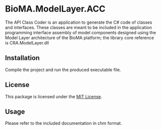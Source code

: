 # BioMA.ModelLayer.ACC
The API Class Coder is an application to generate the C# code of classes and interfaces. These classes are meant to be included in the application programming interface assembly of model components designed using the Model Layer architecture of the BioMA platform; the library core reference is CRA.ModelLayer.dll

## Installation

Compile the project and run the produced executable file.

## License

This package is licensed under the [MIT License](https://licenses.nuget.org/MIT).

## Usage
Please refer to the included documentation in chm format.